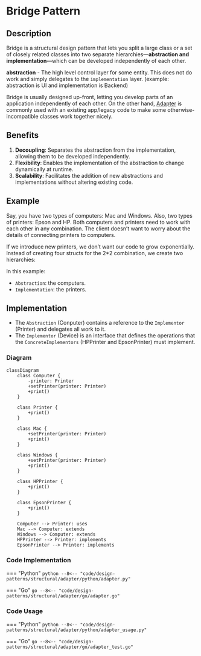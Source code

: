 # Bridge Pattern

## Description

Bridge is a structural design pattern that lets you split a large class or a set of closely related classes into two separate hierarchies—**abstraction and implementation**—which can be developed independently of each other.

**abstraction** - The high level control layer for some entity. This does not do work and simply delegates to the `implementation` layer. (example: abstraction is UI and implementation is Backend)

Bridge is usually designed up-front, letting you develop parts of an application independently of each other. On the other hand, [Adapter](/design-patterns/structural/Adapter) is commonly used with an existing app/legacy code to make some otherwise-incompatible classes work together nicely.



## Benefits

1. **Decoupling**: Separates the abstraction from the implementation, allowing them to be developed independently.
2. **Flexibility**: Enables the implementation of the abstraction to change dynamically at runtime.
3. **Scalability**: Facilitates the addition of new abstractions and implementations without altering existing code.

## Example

Say, you have two types of computers: Mac and Windows. Also, two types of printers: Epson and HP. Both computers and printers need to work with each other in any combination. The client doesn’t want to worry about the details of connecting printers to computers.

If we introduce new printers, we don’t want our code to grow exponentially. Instead of creating four structs for the 2*2 combination, we create two hierarchies:

In this example:

- `Abstraction`: the computers.
- `Implementation`: the printers.


## Implementation

- The `Abstraction` (Conputer) contains a reference to the `Implementor` (Printer) and delegates all work to it.
- The `Implementor` (Device) is an interface that defines the operations that the `ConcreteImplementors` (HPPrinter and EpsonPrinter) must implement.

### Diagram

<!-- 2. A mermaid diagram -->
```mermaid
classDiagram
    class Computer {
        -printer: Printer
        +setPrinter(printer: Printer)
        +print()
    }

    class Printer {
        +print()
    }

    class Mac {
        +setPrinter(printer: Printer)
        +print()
    }

    class Windows {
        +setPrinter(printer: Printer)
        +print()
    }

    class HPPrinter {
        +print()
    }

    class EpsonPrinter {
        +print()
    }

    Computer --> Printer: uses
    Mac --> Computer: extends
    Windows --> Computer: extends
    HPPrinter --> Printer: implements
    EpsonPrinter --> Printer: implements
```

### Code Implementation

=== "Python"
    ```python
    --8<-- "code/design-patterns/structural/adapter/python/adapter.py"
    ```

=== "Go"
    ```go
    --8<-- "code/design-patterns/structural/adapter/go/adapter.go"
    ```

### Code Usage

=== "Python"
    ```python
    --8<-- "code/design-patterns/structural/adapter/python/adapter_usage.py"
    ```

=== "Go"
    ```go
    --8<-- "code/design-patterns/structural/adapter/go/adapter_test.go"
    ```